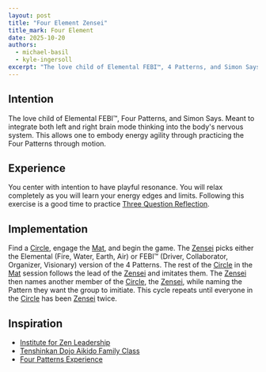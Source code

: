 ```yaml
---
layout: post
title: "Four Element Zensei"
title_mark: Four Element
date: 2025-10-20
authors:
  - michael-basil
  - kyle-ingersoll
excerpt: "The love child of Elemental FEBI™, 4 Patterns, and Simon Says."
---
```


## Intention

The love child of Elemental FEBI™, Four Patterns, and Simon Says. Meant to integrate both left and right brain mode thinking into the body's nervous system. This allows one to embody energy agility through practicing the Four Patterns through motion.

## Experience

You center with intention to have playful resonance. You will relax completely as you will learn your energy edges and limits. Following this exercise is a good time to practice [Three Question Reflection](../three-question-reflection/).

## Implementation

Find a [Circle](../circle/), engage the [Mat](../mat/), and begin the game. The [Zensei](../zensei/) picks either the Elemental (Fire, Water, Earth, Air) or FEBI™ (Driver, Collaborator, Organizer, Visionary) version of the 4 Patterns. The rest of the [Circle](../circle/) in the [Mat](../mat/) session follows the lead of the [Zensei](../zensei/) and imitates them. The [Zensei](../zensei/) then names another member of the [Circle](../circle/), the [Zensei](../zensei/), while naming the Pattern they want the group to imitiate. This cycle repeats until everyone in the [Circle](../circle/) has been [Zensei](../zensei/) twice.

## Inspiration

- [Institute for Zen Leadership](https://zenleader.global)
- [Tenshinkan Dojo Aikido Family Class](https://japaneseculturecenter.com/classes/aikido/)
- [Four Patterns Experience](https://www.youtube.com/watch?v=uVTGeFjsD3s)
